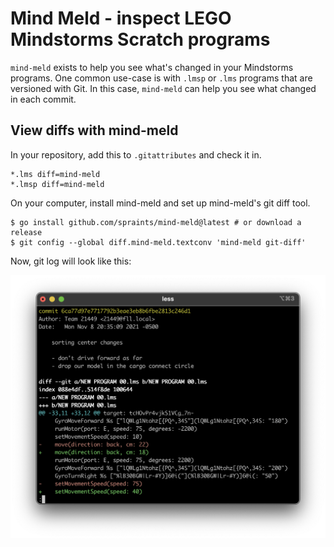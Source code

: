 # Mind Meld - inspect LEGO Mindstorms Scratch programs

`mind-meld` exists to help you see what's changed in your Mindstorms programs. One common use-case is with `.lmsp` or `.lms` programs that are versioned with Git. In this case, `mind-meld` can help you see what changed in each commit.

## View diffs with mind-meld

In your repository, add this to `.gitattributes` and check it in.

    *.lms diff=mind-meld
    *.lmsp diff=mind-meld

On your computer, install mind-meld and set up mind-meld's git diff tool.

    $ go install github.com/spraints/mind-meld@latest # or download a release
    $ git config --global diff.mind-meld.textconv 'mind-meld git-diff'

Now, git log will look like this:

![git log example](docs/git-log.png)
